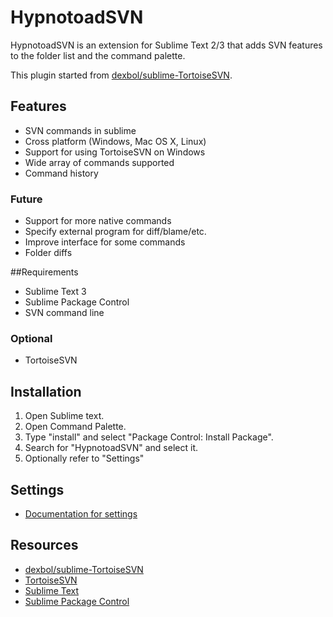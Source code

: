 # HypnotoadSVN
HypnotoadSVN is an extension for Sublime Text 2/3 that adds SVN features to the folder list and the command palette.

This plugin started from [dexbol/sublime-TortoiseSVN](https://github.com/dexbol/sublime-TortoiseSVN).

## Features
- SVN commands in sublime
- Cross platform (Windows, Mac OS X, Linux)
- Support for using TortoiseSVN on Windows
- Wide array of commands supported
- Command history

### Future
- Support for more native commands
- Specify external program for diff/blame/etc.
- Improve interface for some commands
- Folder diffs

##Requirements
- Sublime Text 3
- Sublime Package Control
- SVN command line

### Optional
- TortoiseSVN

## Installation
1. Open Sublime text.
2. Open Command Palette.
3. Type "install" and select "Package Control: Install Package".
4. Search for "HypnotoadSVN" and select it.
5. Optionally refer to "Settings"

## Settings
- [Documentation for settings](./docs/settings.md)

## Resources
- [dexbol/sublime-TortoiseSVN](https://github.com/dexbol/sublime-TortoiseSVN)
- [TortoiseSVN](https://tortoisesvn.net/)
- [Sublime Text](http://www.sublimetext.com/)
- [Sublime Package Control](http://wbond.net/sublime_packages/package_control)
